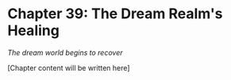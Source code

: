 # Chapter 39: The Dream Realm's Healing

*The dream world begins to recover*

[Chapter content will be written here]